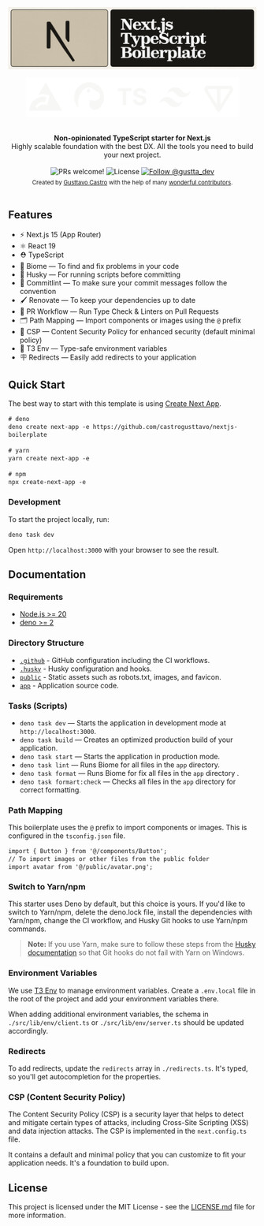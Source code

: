 <p align="center">
    <img src="public/Boilerplate%20banner%20-%2001.jpg" alt="Next.js Boilerplate">
</p>

<p align="center">
    <img src="public/Frameworks.svg" alt="Next.js Boilerplate">
</p>

<br />

<div align="center">
    <div align="center"><strong>Non-opinionated TypeScript starter for Next.js</strong></div>
    <div align="center">Highly scalable foundation with the best DX. All the tools you need to build your next project.</div>
</div>

<br />

<div align="center">
  <img src="https://img.shields.io/static/v1?label=PRs&message=welcome&style=flat-square&color=5e17eb&labelColor=000000" alt="PRs welcome!" />

  <img alt="License" src="https://img.shields.io/github/license/castrogusttavo/nextjs-boilerplate?style=flat-square&color=5e17eb&labelColor=000000">

  <a href="https://x.com/intent/follow?screen_name=gustta_dev">
    <img src="https://img.shields.io/twitter/follow/gustta_dev?style=flat-square&color=5e17eb&labelColor=000000" alt="Follow @gustta_dev" />
  </a>
</div>

<div align="center">
  <sub>Created by <a href="https://x.com/gustta_dev">Gusttavo Castro</a> with the help of many <a href="https://github.com/castrogusttavo/next-boilerplate/graphs/contributors">wonderful contributors</a>.</sub>
</div>

<br />

## Features

- ⚡️ Next.js 15 (App Router)
- ⚛️ React 19
- ⛑ TypeScript
- 📏 Biome — To find and fix problems in your code
- 🐶 Husky — For running scripts before committing
- 🚓 Commitlint — To make sure your commit messages follow the convention
- 🖌 Renovate — To keep your dependencies up to date
- 👷 PR Workflow — Run Type Check & Linters on Pull Requests
- 🗂 Path Mapping — Import components or images using the `@` prefix
- 🔐 CSP — Content Security Policy for enhanced security (default minimal policy)
- 🧳 T3 Env — Type-safe environment variables
- 🪧 Redirects — Easily add redirects to your application

## Quick Start

The best way to start with this template is using [Create Next App](https://nextjs.org/docs/api-reference/create-next-app).

```
# deno
deno create next-app -e https://github.com/castrogusttavo/nextjs-boilerplate

# yarn
yarn create next-app -e

# npm
npx create-next-app -e
```

### Development

To start the project locally, run:

```bash
deno task dev
```

Open `http://localhost:3000` with your browser to see the result.

## Documentation

### Requirements

- [Node.js >= 20](https://nodejs.org/)
- [deno >= 2](https://deno.land/)

### Directory Structure

- [`.github`](.github) - GitHub configuration including the CI workflows.<br>
- [`.husky`](.husky) - Husky configuration and hooks.<br>
- [`public`](./public) - Static assets such as robots.txt, images, and favicon.<br>
- [`app`](./app) - Application source code.<br>

### Tasks (Scripts)

- `deno task dev` — Starts the application in development mode at `http://localhost:3000`.
- `deno task build` — Creates an optimized production build of your application.
- `deno task start` — Starts the application in production mode.
- `deno task lint` — Runs Biome for all files in the `app` directory.
- `deno task format` — Runs Biome for fix all files in the `app` directory .
- `deno task formart:check` — Checks all files in the `app` directory for correct formatting.

### Path Mapping

This boilerplate uses the `@` prefix to import components or images. This is configured in the `tsconfig.json` file.

```tsx
import { Button } from '@/components/Button';
// To import images or other files from the public folder
import avatar from '@/public/avatar.png';
```
### Switch to Yarn/npm

This starter uses Deno by default, but this choice is yours. If you'd like to switch to Yarn/npm, delete the deno.lock file, install the dependencies with Yarn/npm, change the CI workflow, and Husky Git hooks to use Yarn/npm commands.

> **Note:** If you use Yarn, make sure to follow these steps from the [Husky documentation](https://typicode.github.io/husky/troubleshoot.html#yarn-on-windows) so that Git hooks do not fail with Yarn on Windows.

### Environment Variables

We use [T3 Env](https://env.t3.gg/) to manage environment variables. Create a `.env.local` file in the root of the project and add your environment variables there.

When adding additional environment variables, the schema in `./src/lib/env/client.ts` or `./src/lib/env/server.ts` should be updated accordingly.

### Redirects

To add redirects, update the `redirects` array in `./redirects.ts`. It's typed, so you'll get autocompletion for the properties.

### CSP (Content Security Policy)

The Content Security Policy (CSP) is a security layer that helps to detect and mitigate certain types of attacks, including Cross-Site Scripting (XSS) and data injection attacks. The CSP is implemented in the `next.config.ts` file.

It contains a default and minimal policy that you can customize to fit your application needs. It's a foundation to build upon.

## License

This project is licensed under the MIT License - see the [LICENSE.md](LICENSE.md) file for more information.
